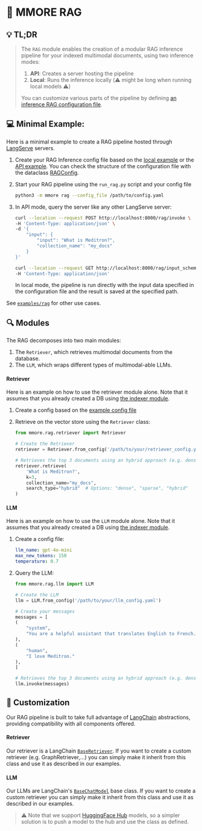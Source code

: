 # :robot: MMORE RAG 

## :bulb: TL;DR

> The `RAG` module enables the creation of a modular RAG inference pipeline for your indexed multimodal documents, using two inference modes:
> 1. **API**: Creates a server hosting the pipeline
> 2. **Local**: Runs the inference locally (:warning: might be long when running local models :warning:) 
> 
> You can customize various parts of the pipeline by defining [an inference RAG configuration file](/examples/rag/api/rag_api.yaml).

## :computer: Minimal Example:

Here is a minimal example to create a RAG pipeline hosted through [LangServe](https://python.langchain.com/docs/langserve/) servers.

1. Create your RAG Inference config file based on the [local example](/examples/rag/config.yaml) or the [API example](/examples/rag/config_api.yaml). You can check the structure of the configuration file with the dataclass [RAGConfig](/src/mmore/rag/pipeline.py).

2. Start your RAG pipeline using the `run_rag.py` script and your config file
    ```bash
    python3 -m mmore rag --config_file /path/to/config.yaml
    ```

3. In API mode, query the server like any other LangServe server:
    ```bash
    curl --location --request POST http://localhost:8000/rag/invoke \
    -H 'Content-Type: application/json' \
    -d '{
        "input": {
            "input": "What is Meditron?",
            "collection_name": "my_docs"
        }
    }'
    ```

    ```bash
    curl --location --request GET http://localhost:8000/rag/input_schema \
    -H 'Content-Type: application/json' 
    ```

    In local mode, the pipeline is run directly with the input data specified in the configuration file and the result is saved at the specified path.

See [`examples/rag`](/examples/rag/) for other use cases.

## :mag: Modules

The RAG decomposes into two main modules:
1. The `Retriever`, which retrieves multimodal documents from the database. 
2. The `LLM`, which wraps different types of multimodal-able LLMs.

#### Retriever

Here is an example on how to use the retriever module alone. Note that it assumes that you already created a DB using [the indexer module](index.md).

1. Create a config based on the [example config file](/examples/index/config.yaml)

2. Retrieve on the vector store using the `Retriever` class:
    ```python
    from mmore.rag.retriever import Retriever

    # Create the Retriever
    retriever = Retriever.from_config('/path/to/your/retriever_config.yaml')

    # Retrieves the top 3 documents using an hybrid approach (e.g. dense + sparse embeddings)
    retriever.retrieve(
        'What is Meditron?',
        k=3,
        collection_name="my_docs",
        search_type="hybrid"  # Options: "dense", "sparse", "hybrid"
    )
    ```

#### LLM

Here is an example on how to use the `LLM` module alone. Note that it assumes that you already created a DB using [the indexer module](index.md).

1. Create a config file:
    ```yaml
    llm_name: gpt-4o-mini
    max_new_tokens: 150
    temperature: 0.7
    ```

2. Query the LLM:
    ```python
    from mmore.rag.llm import LLM

    # Create the LLM
    llm = LLM.from_config('/path/to/your/llm_config.yaml')

    # Create your messages
    messages = [
    (
        "system",
        "You are a helpful assistant that translates English to French. Translate the user sentence.",
    ),
    (
        "human",
        "I love Meditron."
    ),
    ]

    # Retrieves the top 3 documents using an hybrid approach (e.g. dense + sparse embeddings)
    llm.invoke(messages)
    ```
## :wrench: Customization

Our RAG pipeline is built to take full advantage of [LangChain](https://python.langchain.com/docs/introduction/) abstractions, providing compatibility with all components offered.

#### Retriever

Our retriever is a LangChain [`BaseRetriever`](https://python.langchain.com/api_reference/core/retrievers/langchain_core.retrievers.BaseRetriever.html). If you want to create a custom retriever (e.g. GraphRetriever,...) you can simply make it inherit from this class and use it as described in our examples.

#### LLM

Our LLMs are LangChain's [`BaseChatModel`](https://python.langchain.com/api_reference/core/retrievers/langchain_core.retrievers.BaseRetriever.html) base class. If you want to create a custom retriever you can simply make it inherit from this class and use it as described in our examples. 

> :warning: Note that we support [HuggingFace Hub](https://huggingface.co/models) models, so a simpler solution is to push a model to the hub and use the class as defined.
